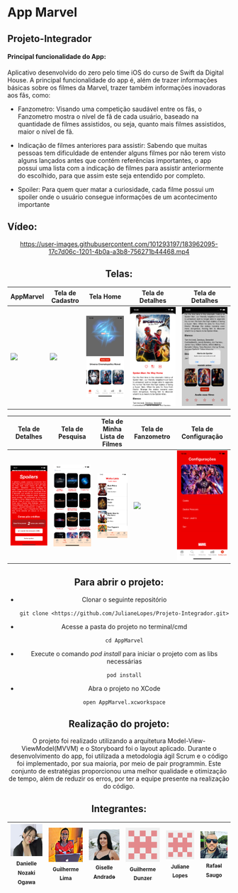 
# App Marvel 
## Projeto-Integrador

#### Principal funcionalidade do App: 

Aplicativo desenvolvido do zero pelo time iOS do curso de Swift da Digital House. A principal funcionalidade do app é, além de trazer informações básicas sobre os filmes da Marvel, trazer também informações inovadoras aos fãs, como:

* Fanzometro: Visando uma competição saudável entre os fãs, o Fanzometro mostra o nível de fã de cada usuário, baseado na quantidade de filmes assistidos, ou seja, quanto mais filmes assistidos, maior o nível de fã.

* Indicação de filmes anteriores para assistir: Sabendo que muitas pessoas tem dificuldade de entender alguns filmes por não terem visto alguns lançados antes que contém referências importantes, o app possui uma lista com a indicação de filmes para assistir anteriormente do escolhido, para que assim  este seja entendido por completo. 

* Spoiler: Para quem quer matar a curiosidade, cada filme possui um spoiler onde o usuário consegue informações de um acontecimento importante


## Vídeo:

<div align="center">

https://user-images.githubusercontent.com/101293197/183962095-17c7d06c-1201-4b0a-a3b8-756271b44468.mp4


## Telas:

AppMarvel | Tela de Cadastro | Tela Home | Tela de Detalhes | Tela de Detalhes
---|---|---|---|---|
<img src="https://github.com/Giselleandrade/APP-Filmes-da-Marvel-/blob/main/%23Imagens/01.png"> | <img src="https://github.com/Giselleandrade/APP-Filmes-da-Marvel-/blob/main/%23Imagens/11.png"> | <img src="https://github.com/JulianeLopes/Projeto-Integrador/blob/main/%23Imagens/home.png"> | <img src="https://github.com/JulianeLopes/Projeto-Integrador/blob/main/%23Imagens/detalhes.png"> | <img src="https://github.com/JulianeLopes/Projeto-Integrador/blob/main/%23Imagens/detalhes2.png">

Tela de Detalhes | Tela de Pesquisa | Tela de Minha Lista de Filmes | Tela de Fanzometro| Tela de Configuração
---|---|---|---|---|
<img src="https://github.com/JulianeLopes/Projeto-Integrador/blob/main/%23Imagens/detalhes3.png"> | <img src="https://github.com/JulianeLopes/Projeto-Integrador/blob/main/%23Imagens/pesquisa.png"> | <img src="https://github.com/JulianeLopes/Projeto-Integrador/blob/main/%23Imagens/minhalista.png"> | <img src="https://github.com/Giselleandrade/APP-Filmes-da-Marvel-/blob/main/%23Imagens/08.png"> | <img src="https://github.com/JulianeLopes/Projeto-Integrador/blob/main/%23Imagens/configuracao.png">

## Para abrir o projeto:

* Clonar o seguinte repositório

      git clone <https://github.com/JulianeLopes/Projeto-Integrador.git>

* Acesse a pasta do projeto no terminal/cmd

      cd AppMarvel

* Execute o comando *pod install* para iniciar o projeto com as libs necessárias

      pod install

* Abra o projeto no XCode

      open AppMarvel.xcworkspace
  

## Realização do projeto:

O projeto foi realizado utilizando a arquitetura Model-View-ViewModel(MVVM) e o Storyboard foi o layout aplicado. Durante o desenvolvimento do app,  foi utilizada a metodologia ágil Scrum e o código foi implementado, por sua maioria, por meio de pair programmin. Este conjunto de estratégias proporcionou uma melhor qualidade e otimização de tempo, além de reduzir os erros, por ter a equipe presente na realização do código. 




## Integrantes:


| [<img src="https://github.com/JulianeLopes/Projeto-Integrador/blob/main/%23Imagens/Danielle.jpeg" width=115><br><sub>Danielle Nozaki Ogawa</sub>](https://github.com/danielleogawa) |  [<img src="https://github.com/JulianeLopes/Projeto-Integrador/blob/main/%23Imagens/Fernanda.jpeg" width=115><br><sub>Guilherme Lima</sub>](https://github.com/NandaPerovano)  |  [<img src="https://github.com/JulianeLopes/Projeto-Integrador/blob/main/%23Imagens/Giselle.jpeg" width=115><br><sub>Giselle Andrade</sub>](https://github.com/Giselleandrade) | [<img src="https://github.com/JulianeLopes/Projeto-Integrador/blob/main/%23Imagens/ju.png" width=115><br><sub>Guilherme Dunzer</sub>](https://github.com/GuilhermeDunzer) |  [<img src="https://github.com/JulianeLopes/Projeto-Integrador/blob/main/%23Imagens/ju.png" width=115><br><sub>Juliane Lopes</sub>](https://github.com/JulianeLopes) | [<img src="https://github.com/JulianeLopes/Projeto-Integrador/blob/main/%23Imagens/Rafael.jpeg" width=115><br><sub>Rafael Saugo</sub>](https://github.com/rafaelsaugo) |
| :---: | :---: | :---: | :---: | :---: | :---: |


